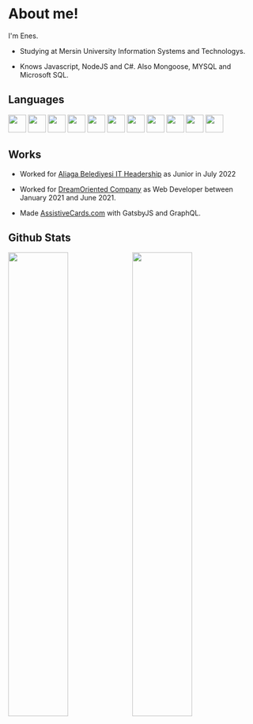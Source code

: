 # About me!

I'm Enes.

- Studying at Mersin University Information Systems and Technologys.

- Knows Javascript, NodeJS and C#. Also Mongoose, MYSQL and Microsoft SQL.

## Languages
<div>
<!-- CSS -->
<a href="https://www.w3schools.org/css/"><img src="https://www.svgrepo.com/show/353623/css-3.svg" width="36px" /></a>
<a href="https://getbootstrap.com"><img src="https://upload.wikimedia.org/wikipedia/commons/thumb/b/b2/Bootstrap_logo.svg/768px-Bootstrap_logo.svg.png" width="36px" /></a>
<a href="https://tailwindcss.com"><img src="https://upload.wikimedia.org/wikipedia/commons/thumb/d/d5/Tailwind_CSS_Logo.svg/800px-Tailwind_CSS_Logo.svg.png" width="36px" /></a>
<!-- JS -->
<a href="https://www.javascript.com"><img src="https://www.svgrepo.com/show/355081/js.svg" width="36px" /></a>
<a href="https://nodejs.org"><img src="https://www.svgrepo.com/show/354119/nodejs-icon.svg" width="36px" /></a>
<a href="https://reactjs.org"><img src="https://www.svgrepo.com/show/354259/react.svg" width="36px" /></a>
<a href="https://www.gatsbyjs.com"><img src="https://www.svgrepo.com/show/355032/gatsbyjs.svg" width="36px" /></a>
<!-- SQL -->
<a href="https://www.w3schools.com/sql/"><img src="https://www.svgrepo.com/show/255832/sql.svg" width="36px" /></a>
<a href="https://www.mongodb.com"><img src="https://www.svgrepo.com/show/373845/mongo.svg" width="36px" /></a>
<!-- Py -->
<a href="https://www.python.org"><img src="https://upload.wikimedia.org/wikipedia/commons/0/0a/Python.svg" width="36px" /></a>
<!-- C-->
<a href="https://www.w3schools.com/cs/"><img src="https://www.svgrepo.com/show/353622/c-sharp.svg" width="36px" /></a>
</div>

## Works

- Worked for [Aliaga Belediyesi IT Headership](https://www.aliaga.bel.tr) as Junior in July 2022

- Worked for [DreamOriented Company](https://dreamoriented.org) as Web Developer between January 2021 and June 2021.

- Made [AssistiveCards.com](http://assistivecards.com) with GatsbyJS and GraphQL.

  

## Github Stats

<div>

<img  src="https://github-readme-stats.vercel.app/api/top-langs?username=enescosanuz&show_icons=true&layout=compact&theme=nightowl"  style="width: 49%;"  />

<img  src="https://github-readme-stats.vercel.app/api?username=enescosanuz&show_icons=true&theme=nightowl"  style="width: 49%;"  />

</div>